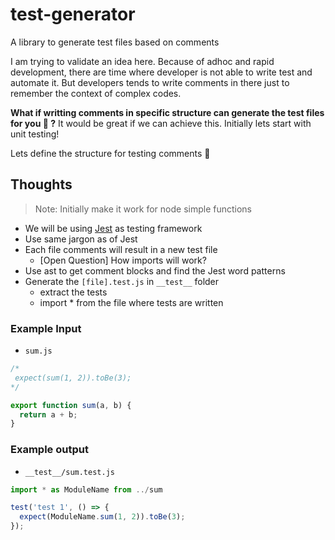 # test-generator

A library to generate test files based on comments

I am trying to validate an idea here. Because of adhoc and rapid development, there are time where developer is not able
to write test and automate it. But developers tends to write comments in there just to remember the context of complex codes.

**What if writting comments in specific structure can generate the test files for you 🤔 ?**
It would be great if we can achieve this. Initially lets start with unit testing!

Lets define the structure for testing comments 🚀

## Thoughts

> Note: Initially make it work for node simple functions

- We will be using [Jest](https://jestjs.io/) as testing framework
- Use same jargon as of Jest
- Each file comments will result in a new test file
  - [Open Question] How imports will work?
- Use ast to get comment blocks and find the Jest word patterns
- Generate the `[file].test.js` in `__test__` folder
  - extract the tests
  - import \* from the file where tests are written

### Example Input

- `sum.js`

```js
/*
 expect(sum(1, 2)).toBe(3);
*/

export function sum(a, b) {
  return a + b;
}
```

### Example output

- `__test__/sum.test.js`

```js
import * as ModuleName from ../sum

test('test 1', () => {
  expect(ModuleName.sum(1, 2)).toBe(3);
});
```
